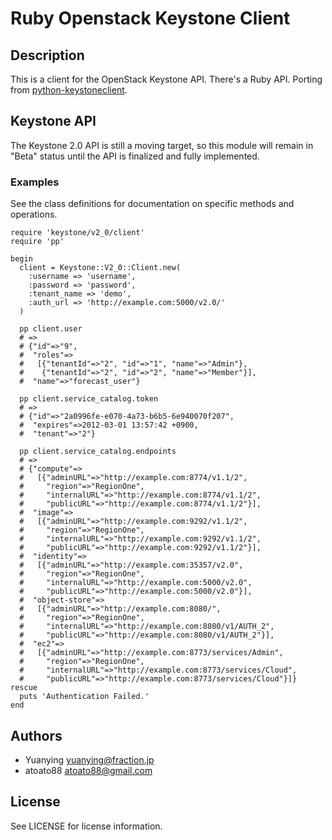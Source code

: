 Ruby Openstack Keystone Client
=============================================================

## Description

This is a client for the OpenStack Keystone API. There's a Ruby API.
Porting from [python-keystoneclient](https://github.com/openstack/python-keystoneclient).

## Keystone API

The Keystone 2.0 API is still a moving target, so this module will remain in
"Beta" status until the API is finalized and fully implemented.

### Examples

See the class definitions for documentation on specific methods and operations.

    require 'keystone/v2_0/client'
    require 'pp'

    begin
      client = Keystone::V2_0::Client.new(
        :username => 'username',
        :password => 'password',
        :tenant_name => 'demo',
        :auth_url => 'http://example.com:5000/v2.0/'
      )

      pp client.user
      # =>
      # {"id"=>"9",
      #  "roles"=>
      #   [{"tenantId"=>"2", "id"=>"1", "name"=>"Admin"},
      #    {"tenantId"=>"2", "id"=>"2", "name"=>"Member"}],
      #  "name"=>"forecast_user"}

      pp client.service_catalog.token
      # =>
      # {"id"=>"2a0996fe-e070-4a73-b6b5-6e940070f207",
      #  "expires"=>2012-03-01 13:57:42 +0900,
      #  "tenant"=>"2"}

      pp client.service_catalog.endpoints
      # =>
      # {"compute"=>
      #   [{"adminURL"=>"http://example.com:8774/v1.1/2",
      #     "region"=>"RegionOne",
      #     "internalURL"=>"http://example.com:8774/v1.1/2",
      #     "publicURL"=>"http://example.com:8774/v1.1/2"}],
      #  "image"=>
      #   [{"adminURL"=>"http://example.com:9292/v1.1/2",
      #     "region"=>"RegionOne",
      #     "internalURL"=>"http://example.com:9292/v1.1/2",
      #     "publicURL"=>"http://example.com:9292/v1.1/2"}],
      #  "identity"=>
      #   [{"adminURL"=>"http://example.com:35357/v2.0",
      #     "region"=>"RegionOne",
      #     "internalURL"=>"http://example.com:5000/v2.0",
      #     "publicURL"=>"http://example.com:5000/v2.0"}],
      #  "object-store"=>
      #   [{"adminURL"=>"http://example.com:8080/",
      #     "region"=>"RegionOne",
      #     "internalURL"=>"http://example.com:8080/v1/AUTH_2",
      #     "publicURL"=>"http://example.com:8080/v1/AUTH_2"}],
      #  "ec2"=>
      #   [{"adminURL"=>"http://example.com:8773/services/Admin",
      #     "region"=>"RegionOne",
      #     "internalURL"=>"http://example.com:8773/services/Cloud",
      #     "publicURL"=>"http://example.com:8773/services/Cloud"}]}
    rescue
      puts 'Authentication Failed.'
    end


## Authors

-   Yuanying <yuanying@fraction.jp>
-   atoato88 <atoato88@gmail.com>


## License

See LICENSE for license information.
